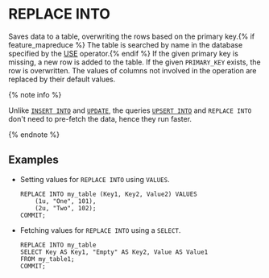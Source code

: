 # REPLACE INTO

Saves data to a table, overwriting the rows based on the primary key.{% if feature_mapreduce %}  The table is searched by name in the database specified by the [USE](use.md) operator.{% endif %} If the given primary key is missing, a new row is added to the table. If the given `PRIMARY_KEY` exists, the row is overwritten. The values of columns not involved in the operation are replaced by their default values.

{% note info %}

Unlike [`INSERT INTO`](insert_into.md) and [`UPDATE`](update.md), the queries [`UPSERT INTO`](upsert_into.md) and `REPLACE INTO` don't need to pre-fetch the data, hence they run faster.

{% endnote %}

## Examples

* Setting values for `REPLACE INTO` using `VALUES`.

  ```yql
  REPLACE INTO my_table (Key1, Key2, Value2) VALUES
      (1u, "One", 101),
      (2u, "Two", 102);
  COMMIT;
  ```

* Fetching values for `REPLACE INTO` using a `SELECT`.

  ```yql
  REPLACE INTO my_table
  SELECT Key AS Key1, "Empty" AS Key2, Value AS Value1
  FROM my_table1;
  COMMIT;
  ```

